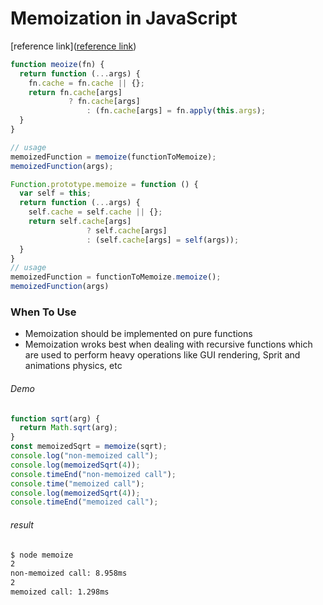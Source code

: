 # Memoization in JavaScript

[reference link]([reference link](https://blog.bitsrc.io/understanding-memoization-in-javascript-to-improve-performance-2763ab107092))

```javascript
function meoize(fn) {
  return function (...args) {
    fn.cache = fn.cache || {};
    return fn.cache[args] 
      		 ? fn.cache[args] 
    			 : (fn.cache[args] = fn.apply(this.args);
  }
}

// usage
memoizedFunction = memoize(functionToMemoize);
memoizedFunction(args);

Function.prototype.memoize = function () {
  var self = this;
  return function (...args) {
    self.cache = self.cache || {};
    return self.cache[args] 
    			 ? self.cache[args]
    			 : (self.cache[args] = self(args));
  }
}
// usage
memoizedFunction = functionToMemoize.memoize();
memoizedFunction(args)
```

### When To Use

+ Memoization should be implemented on pure functions
+ Memoization wroks best when dealing with recursive functions which are used to perform heavy operations like GUI rendering, Sprit and animations physics, etc



###### Demo

``` javascript
function sqrt(arg) {
  return Math.sqrt(arg);
}
const memoizedSqrt = memoize(sqrt);
console.log("non-memoized call");
console.log(memoizedSqrt(4));
console.timeEnd("non-memoized call");
console.time("memoized call");
console.log(memoizedSqrt(4));
console.timeEnd("memoized call");
```

###### result

```bash
$ node memoize
2
non-memoized call: 8.958ms
2
memoized call: 1.298ms
```

# 